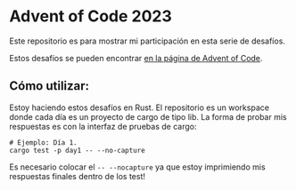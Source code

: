 # Advent of Code 2023

Este repositorio es para mostrar mi participación en esta serie de desafíos.

Estos desafíos se pueden encontrar [en la página de Advent of Code](https://adventofcode.com/2023).

## Cómo utilizar:

Estoy haciendo estos desafíos en Rust. El repositorio es un workspace donde cada día es un proyecto de cargo de tipo lib. La forma de probar mis respuestas es con la interfaz de pruebas de cargo:

```shell
# Ejemplo: Día 1.
cargo test -p day1 -- --no-capture
```

Es necesario colocar el `-- --nocapture` ya que estoy imprimiendo mis respuestas finales dentro de los test!
